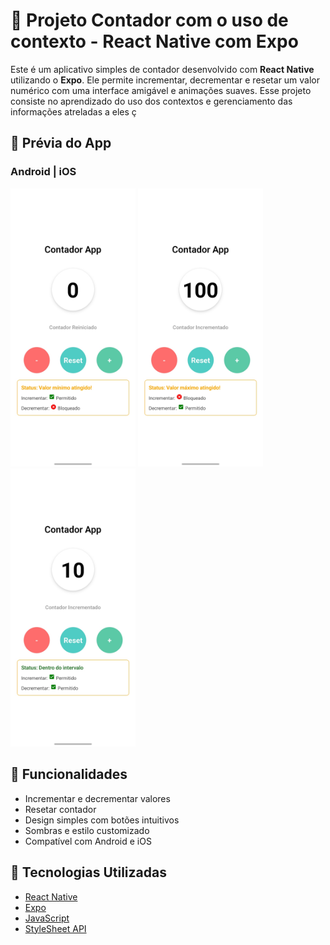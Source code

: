 # 📱 Projeto Contador com o uso de contexto - React Native com Expo

Este é um aplicativo simples de contador desenvolvido com **React Native** utilizando o **Expo**. Ele permite incrementar, decrementar e resetar um valor numérico com uma interface amigável e animações suaves. Esse projeto consiste no aprendizado do uso dos contextos e gerenciamento das informações atreladas a eles ç


## 📸 Prévia do App

### Android | iOS
<p float="left">
  <img src="./assets/images/screen-01.jpg" width="200" />
  <img src="./assets/images/screen.jpg" width="200" />
  <img src="./assets/images/screen-02.jpg" width="200" />
</p>

## 🚀 Funcionalidades

- Incrementar e decrementar valores
- Resetar contador
- Design simples com botões intuitivos
- Sombras e estilo customizado
- Compatível com Android e iOS


## 🧱 Tecnologias Utilizadas

- [React Native](https://reactnative.dev/)
- [Expo](https://expo.dev/)
- [JavaScript](https://developer.mozilla.org/pt-BR/docs/Web/JavaScript)
- [StyleSheet API](https://reactnative.dev/docs/stylesheet)
